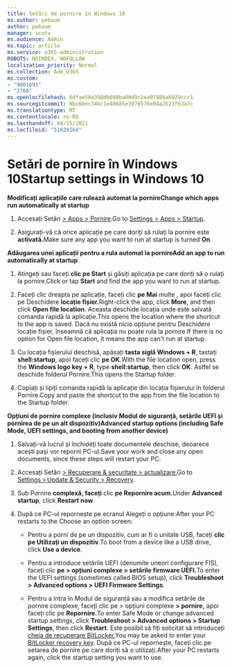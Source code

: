 ```yaml
---
title: Setări de pornire în Windows 10
ms.author: pebaum
author: pebaum
manager: scotv
ms.audience: Admin
ms.topic: article
ms.service: o365-administration
ROBOTS: NOINDEX, NOFOLLOW
localization_priority: Normal
ms.collection: Adm_O365
ms.custom:
- "9001691"
- "3768"
ms.openlocfilehash: 6dfae58a398db088ba00d9c2ea9788bab929ccc1
ms.sourcegitcommit: 8bc60ec34bc1e40685e3976576e04a2623f63a7c
ms.translationtype: MT
ms.contentlocale: ro-RO
ms.lasthandoff: 04/15/2021
ms.locfileid: "51828164"
---
```

# <a name="startup-settings-in-windows-10"></a><span data-ttu-id="f037e-102">Setări de pornire în Windows 10</span><span class="sxs-lookup"><span data-stu-id="f037e-102">Startup settings in Windows 10</span></span>

<span data-ttu-id="f037e-103">**Modificați aplicațiile care rulează automat la pornire**</span><span class="sxs-lookup"><span data-stu-id="f037e-103">**Change which apps run automatically at startup**</span></span>

1. <span data-ttu-id="f037e-104">Accesați Setări [> Apps > Pornire](ms-settings:startupapps?activationSource=GetHelp).</span><span class="sxs-lookup"><span data-stu-id="f037e-104">Go to [Settings > Apps > Startup](ms-settings:startupapps?activationSource=GetHelp).</span></span>

2. <span data-ttu-id="f037e-105">Asigurați-vă că orice aplicație pe care doriți să rulați la pornire este **activată.**</span><span class="sxs-lookup"><span data-stu-id="f037e-105">Make sure any app you want to run at startup is turned **On**.</span></span>

<span data-ttu-id="f037e-106">**Adăugarea unei aplicații pentru a rula automat la pornire**</span><span class="sxs-lookup"><span data-stu-id="f037e-106">**Add an app to run automatically at startup**</span></span>

1. <span data-ttu-id="f037e-107">Atingeți sau faceți **clic pe Start** și găsiți aplicația pe care doriți să o rulați la pornire.</span><span class="sxs-lookup"><span data-stu-id="f037e-107">Click or tap **Start** and find the app you want to run at startup.</span></span>

2. <span data-ttu-id="f037e-108">Faceți clic dreapta pe aplicație, faceți clic **pe Mai** multe , apoi faceți clic pe Deschidere **locație fișier.**</span><span class="sxs-lookup"><span data-stu-id="f037e-108">Right-click the app, click **More**, and then click **Open file location**.</span></span> <span data-ttu-id="f037e-109">Aceasta deschide locația unde este salvată comanda rapidă la aplicație.</span><span class="sxs-lookup"><span data-stu-id="f037e-109">This opens the location where the shortcut to the app is saved.</span></span> <span data-ttu-id="f037e-110">Dacă nu există nicio opțiune pentru Deschidere locație fișier, înseamnă că aplicația nu poate rula la pornire.</span><span class="sxs-lookup"><span data-stu-id="f037e-110">If there is no option for Open file location, it means the app can't run at startup.</span></span>

3. <span data-ttu-id="f037e-111">Cu locația fișierului deschisă, apăsați **tasta siglă Windows + R**, tastați **shell:startup**, apoi faceți clic **pe OK**.</span><span class="sxs-lookup"><span data-stu-id="f037e-111">With the file location open, press the **Windows logo key  + R**, type **shell:startup**, then click **OK**.</span></span> <span data-ttu-id="f037e-112">Astfel se deschide folderul Pornire.</span><span class="sxs-lookup"><span data-stu-id="f037e-112">This opens the Startup folder.</span></span>

4. <span data-ttu-id="f037e-113">Copiați și lipiți comanda rapidă la aplicație din locația fișierului în folderul Pornire.</span><span class="sxs-lookup"><span data-stu-id="f037e-113">Copy and paste the shortcut to the app from the file location to the Startup folder.</span></span>

<span data-ttu-id="f037e-114">**Opțiuni de pornire complexe (inclusiv Modul de siguranță, setările UEFI și pornirea de pe un alt dispozitiv)**</span><span class="sxs-lookup"><span data-stu-id="f037e-114">**Advanced startup options (including Safe Mode, UEFI settings, and booting from another device)**</span></span>

1. <span data-ttu-id="f037e-115">Salvați-vă lucrul și închideți toate documentele deschise, deoarece acești pași vor reporni PC-ul.</span><span class="sxs-lookup"><span data-stu-id="f037e-115">Save your work and close any open documents, since these steps will restart your PC.</span></span>

2. <span data-ttu-id="f037e-116">Accesați Setări [> Recuperare & securitate > actualizare.](ms-settings:recovery?activationSource=GetHelp)</span><span class="sxs-lookup"><span data-stu-id="f037e-116">Go to [Settings > Update & Security > Recovery](ms-settings:recovery?activationSource=GetHelp).</span></span>

3. <span data-ttu-id="f037e-117">Sub Pornire **complexă, faceți** clic **pe Repornire acum.**</span><span class="sxs-lookup"><span data-stu-id="f037e-117">Under **Advanced startup**, click **Restart now**.</span></span> 

4. <span data-ttu-id="f037e-118">După ce PC-ul repornește pe ecranul Alegeți o opțiune:</span><span class="sxs-lookup"><span data-stu-id="f037e-118">After your PC restarts to the Choose an option screen:</span></span>

    - <span data-ttu-id="f037e-119">Pentru a porni de pe un dispozitiv, cum ar fi o unitate USB, faceți **clic pe Utilizați un dispozitiv**.</span><span class="sxs-lookup"><span data-stu-id="f037e-119">To boot from a device like a USB drive, click **Use a device**.</span></span>

    - <span data-ttu-id="f037e-120">Pentru a introduce setările UEFI (denumite uneori configurare FIS), faceți clic **pe > opțiuni complexe > setările firmware UEFI.**</span><span class="sxs-lookup"><span data-stu-id="f037e-120">To enter the UEFI settings (sometimes called BIOS setup), click **Troubleshoot > Advanced options > UEFI Firmware Settings**.</span></span> 

    - <span data-ttu-id="f037e-121">Pentru a intra în Modul de siguranță sau a modifica setările de pornire complexe, faceți clic pe > opțiuni complexe **> pornire,** apoi faceți clic pe **Repornire.**</span><span class="sxs-lookup"><span data-stu-id="f037e-121">To enter Safe Mode or change advanced startup settings, click **Troubleshoot > Advanced options > Startup Settings**, then click **Restart**.</span></span> <span data-ttu-id="f037e-122">Este posibil să fiți solicitat să introduceți [cheia de recuperare BitLocker.](https://support.microsoft.com/help/4026181/windows-10-find-my-bitlocker-recovery-key)</span><span class="sxs-lookup"><span data-stu-id="f037e-122">You may be asked to enter your [BitLocker recovery key](https://support.microsoft.com/help/4026181/windows-10-find-my-bitlocker-recovery-key).</span></span> <span data-ttu-id="f037e-123">După ce PC-ul repornește, faceți clic pe setarea de pornire pe care doriți să o utilizați.</span><span class="sxs-lookup"><span data-stu-id="f037e-123">After your PC restarts again, click the startup setting you want to use.</span></span>